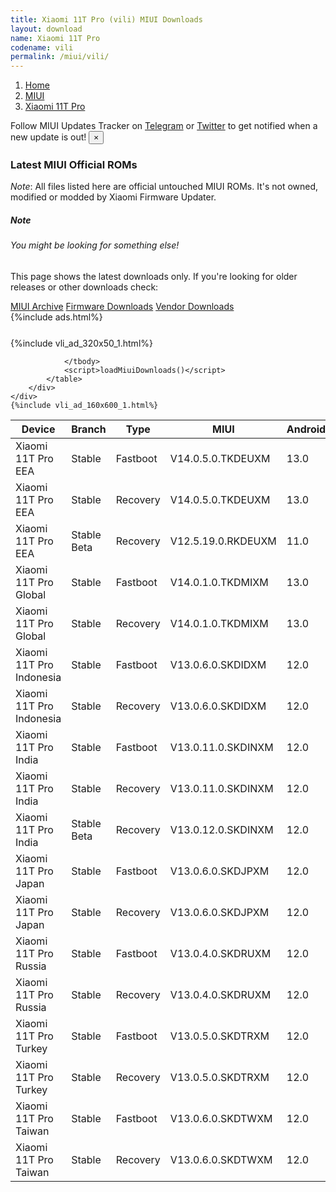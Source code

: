 ```yaml
---
title: Xiaomi 11T Pro (vili) MIUI Downloads
layout: download
name: Xiaomi 11T Pro
codename: vili
permalink: /miui/vili/
---
```

<nav aria-label="breadcrumb">
    <ol class="breadcrumb">
        <li class="breadcrumb-item"><a href="/">Home</a></li>
        <li class="breadcrumb-item"><a href="/miui/">MIUI</a></li>
        <li class="breadcrumb-item active" aria-current="page"><a href="/miui/vili/">Xiaomi 11T Pro</a></li>
    </ol>
</nav>
<div class="alert alert-primary alert-dismissible fade show" role="alert">
    Follow MIUI Updates Tracker on <a href="https://t.me/MIUIUpdatesTracker" class="alert-link">Telegram</a>
     or <a href="https://twitter.com/MiFwUpdater" class="alert-link">Twitter</a> to get notified when a new update is out!
    <button type="button" class="close" data-dismiss="alert" aria-label="Close">
        <span aria-hidden="true">&times;</span>
    </button>
</div>

### Latest MIUI Official ROMs
*Note*: All files listed here are official untouched MIUI ROMs. It's not owned, modified or modded by Xiaomi Firmware Updater.
<div class="card">
  <div class="card-body">
    <h5 class="card-title">Note</h5>
    <h6 class="card-subtitle mb-2 text-muted">You might be looking for something else!</h6>
    <p class="card-text">This page shows the latest downloads only.
     If you're looking for older releases or other downloads check:</p>
    <a href="/archive/miui/vili/" class="card-link">MIUI Archive</a>
    <a href="/firmware/vili/" class="card-link">Firmware Downloads</a>
    <a href="/vendor/vili/" class="card-link">Vendor Downloads</a>
  </div>
</div>
{%include ads.html%}
<div class="row justify-content-center">
    <div class="col-10">
        <div class="table-responsive-md" style="margin-top: 25px;">
            {%include vli_ad_320x50_1.html%}
            <table id="miui" class="display dt-responsive nowrap compact table table-striped table-hover table-sm">
                <thead class="thead-dark">
                    <tr>
                        <th data-ref="device">Device</th>
                        <th data-ref="branch">Branch</th>
                        <th data-ref="type">Type</th>
                        <th data-ref="miui">MIUI</th>
                        <th data-ref="android">Android</th>
                        <th data-ref="size">Size</th>
                        <th data-ref="size">Date</th>
                        <th data-ref="link">Link</th>
                    </tr>
                </thead>
                <tbody>
                <tr><td>Xiaomi 11T Pro EEA</td><td>Stable</td><td>Fastboot</td><td>V14.0.5.0.TKDEUXM</td><td>13.0</td><td>6.6 GB</td><td>2023-02-03</td><td><a href="/miui/vili/stable/V14.0.5.0.TKDEUXM/">Download</a></td></tr>
<tr><td>Xiaomi 11T Pro EEA</td><td>Stable</td><td>Recovery</td><td>V14.0.5.0.TKDEUXM</td><td>13.0</td><td>4.8 GB</td><td>2023-02-09</td><td><a href="/miui/vili/stable/V14.0.5.0.TKDEUXM/">Download</a></td></tr>
<tr><td>Xiaomi 11T Pro EEA</td><td>Stable Beta</td><td>Recovery</td><td>V12.5.19.0.RKDEUXM</td><td>11.0</td><td>3.4 GB</td><td>2021-12-20</td><td><a href="/miui/vili/stable beta/V12.5.19.0.RKDEUXM/">Download</a></td></tr>
<tr><td>Xiaomi 11T Pro Global</td><td>Stable</td><td>Fastboot</td><td>V14.0.1.0.TKDMIXM</td><td>13.0</td><td>6.7 GB</td><td>2023-02-03</td><td><a href="/miui/vili/stable/V14.0.1.0.TKDMIXM/">Download</a></td></tr>
<tr><td>Xiaomi 11T Pro Global</td><td>Stable</td><td>Recovery</td><td>V14.0.1.0.TKDMIXM</td><td>13.0</td><td>4.8 GB</td><td>2023-02-16</td><td><a href="/miui/vili/stable/V14.0.1.0.TKDMIXM/">Download</a></td></tr>
<tr><td>Xiaomi 11T Pro Indonesia</td><td>Stable</td><td>Fastboot</td><td>V13.0.6.0.SKDIDXM</td><td>12.0</td><td>5.8 GB</td><td>2022-09-28</td><td><a href="/miui/vili/stable/V13.0.6.0.SKDIDXM/">Download</a></td></tr>
<tr><td>Xiaomi 11T Pro Indonesia</td><td>Stable</td><td>Recovery</td><td>V13.0.6.0.SKDIDXM</td><td>12.0</td><td>3.7 GB</td><td>2022-10-26</td><td><a href="/miui/vili/stable/V13.0.6.0.SKDIDXM/">Download</a></td></tr>
<tr><td>Xiaomi 11T Pro India</td><td>Stable</td><td>Fastboot</td><td>V13.0.11.0.SKDINXM</td><td>12.0</td><td>4.8 GB</td><td>2022-10-20</td><td><a href="/miui/vili/stable/V13.0.11.0.SKDINXM/">Download</a></td></tr>
<tr><td>Xiaomi 11T Pro India</td><td>Stable</td><td>Recovery</td><td>V13.0.11.0.SKDINXM</td><td>12.0</td><td>3.7 GB</td><td>2022-10-31</td><td><a href="/miui/vili/stable/V13.0.11.0.SKDINXM/">Download</a></td></tr>
<tr><td>Xiaomi 11T Pro India</td><td>Stable Beta</td><td>Recovery</td><td>V13.0.12.0.SKDINXM</td><td>12.0</td><td>3.7 GB</td><td>2023-02-06</td><td><a href="/miui/vili/stable beta/V13.0.12.0.SKDINXM/">Download</a></td></tr>
<tr><td>Xiaomi 11T Pro Japan</td><td>Stable</td><td>Fastboot</td><td>V13.0.6.0.SKDJPXM</td><td>12.0</td><td>6.0 GB</td><td>2022-11-14</td><td><a href="/miui/vili/stable/V13.0.6.0.SKDJPXM/">Download</a></td></tr>
<tr><td>Xiaomi 11T Pro Japan</td><td>Stable</td><td>Recovery</td><td>V13.0.6.0.SKDJPXM</td><td>12.0</td><td>3.7 GB</td><td>2022-11-22</td><td><a href="/miui/vili/stable/V13.0.6.0.SKDJPXM/">Download</a></td></tr>
<tr><td>Xiaomi 11T Pro Russia</td><td>Stable</td><td>Fastboot</td><td>V13.0.4.0.SKDRUXM</td><td>12.0</td><td>5.5 GB</td><td>2022-09-29</td><td><a href="/miui/vili/stable/V13.0.4.0.SKDRUXM/">Download</a></td></tr>
<tr><td>Xiaomi 11T Pro Russia</td><td>Stable</td><td>Recovery</td><td>V13.0.4.0.SKDRUXM</td><td>12.0</td><td>3.7 GB</td><td>2022-10-13</td><td><a href="/miui/vili/stable/V13.0.4.0.SKDRUXM/">Download</a></td></tr>
<tr><td>Xiaomi 11T Pro Turkey</td><td>Stable</td><td>Fastboot</td><td>V13.0.5.0.SKDTRXM</td><td>12.0</td><td>5.4 GB</td><td>2022-11-08</td><td><a href="/miui/vili/stable/V13.0.5.0.SKDTRXM/">Download</a></td></tr>
<tr><td>Xiaomi 11T Pro Turkey</td><td>Stable</td><td>Recovery</td><td>V13.0.5.0.SKDTRXM</td><td>12.0</td><td>3.7 GB</td><td>2022-11-14</td><td><a href="/miui/vili/stable/V13.0.5.0.SKDTRXM/">Download</a></td></tr>
<tr><td>Xiaomi 11T Pro Taiwan</td><td>Stable</td><td>Fastboot</td><td>V13.0.6.0.SKDTWXM</td><td>12.0</td><td>4.9 GB</td><td>2022-09-29</td><td><a href="/miui/vili/stable/V13.0.6.0.SKDTWXM/">Download</a></td></tr>
<tr><td>Xiaomi 11T Pro Taiwan</td><td>Stable</td><td>Recovery</td><td>V13.0.6.0.SKDTWXM</td><td>12.0</td><td>3.7 GB</td><td>2022-10-13</td><td><a href="/miui/vili/stable/V13.0.6.0.SKDTWXM/">Download</a></td></tr>

                </tbody>
                <script>loadMiuiDownloads()</script>
            </table>
        </div>
    </div>
    {%include vli_ad_160x600_1.html%}
</div>
